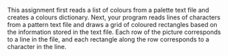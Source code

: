 This assignment first reads a list of colours from a palette text file and creates a colours dictionary.
Next, your program reads lines of characters from a pattern text file and draws a grid of coloured rectangles based on the information stored in the text file. 
Each row of the picture corresponds to a line in the file, and each rectangle along the row corresponds to a character in the line.
